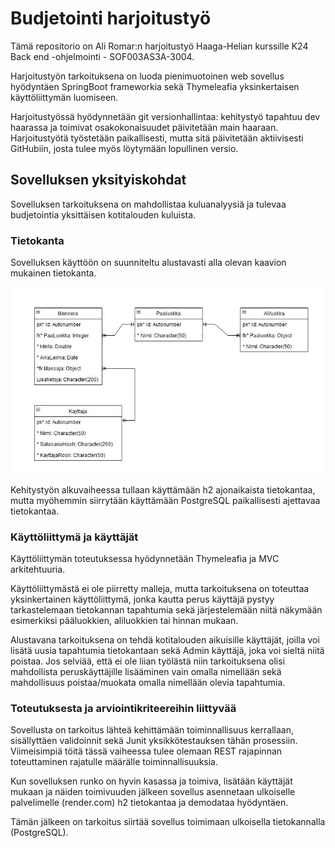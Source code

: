 # Budjetointi harjoitustyö

Tämä repositorio on Ali Romar:n harjoitustyö Haaga-Helian kurssille K24 Back end -ohjelmointi - SOF003AS3A-3004.

Harjoitustyön tarkoituksena on luoda pienimuotoinen web sovellus hyödyntäen SpringBoot frameworkia sekä Thymeleafia yksinkertaisen käyttöliittymän luomiseen.

Harjoitustyössä hyödynnetään git versionhallintaa: kehitystyö tapahtuu dev haarassa ja toimivat osakokonaisuudet päivitetään main haaraan. Harjoitustyötä työstetään paikallisesti, mutta sitä päivitetään aktiivisesti GitHubiin, josta tulee myös löytymään lopullinen versio. 

## Sovelluksen yksityiskohdat

Sovelluksen tarkoituksena on mahdollistaa kuluanalyysiä ja tulevaa budjetointia yksittäisen kotitalouden kuluista.

### Tietokanta

Sovelluksen käyttöön on suunniteltu alustavasti alla olevan kaavion mukainen tietokanta.

![Tietokantakaavio](/budjetointi-harjoitustyo/dokumentit/tietokantakaavio.JPG)

Kehitystyön alkuvaiheessa tullaan käyttämään h2 ajonaikaista tietokantaa, mutta myöhemmin siirrytään käyttämään PostgreSQL paikallisesti ajettavaa tietokantaa.

### Käyttöliittymä ja käyttäjät

Käyttöliittymän toteutuksessa hyödynnetään Thymeleafia ja MVC arkitehtuuria.

Käyttöliittymästä ei ole piirretty malleja, mutta tarkoituksena on toteuttaa yksinkertainen käyttöliittymä, jonka kautta perus käyttäjä pystyy tarkastelemaan tietokannan tapahtumia sekä järjestelemään niitä näkymään esimerkiksi pääluokkien, aliluokkien tai hinnan mukaan.

Alustavana tarkoituksena on tehdä kotitalouden aikuisille käyttäjät, joilla voi lisätä uusia tapahtumia tietokantaan sekä Admin käyttäjä, joka voi sieltä niitä poistaa. Jos selviää, että ei ole liian työlästä niin tarkoituksena olisi mahdollista peruskäyttäjille lisääminen vain omalla nimellään sekä mahdollisuus poistaa/muokata omalla nimellään olevia tapahtumia.

### Toteutuksesta ja arviointikriteereihin liittyvää

Sovellusta on tarkoitus lähteä kehittämään toiminnallisuus kerrallaan, sisällyttäen validoinnit sekä Junit yksikkötestauksen tähän prosessiin. Viimeisimpiä töitä tässä vaiheessa tulee olemaan REST rajapinnan toteuttaminen rajatulle määrälle toiminnallisuuksia.

Kun sovelluksen runko on hyvin kasassa ja toimiva, lisätään käyttäjät mukaan ja näiden toimivuuden jälkeen sovellus asennetaan ulkoiselle palvelimelle (render.com) h2 tietokantaa ja demodataa hyödyntäen.

Tämän jälkeen on tarkoitus siirtää sovellus toimimaan ulkoisella tietokannalla (PostgreSQL).